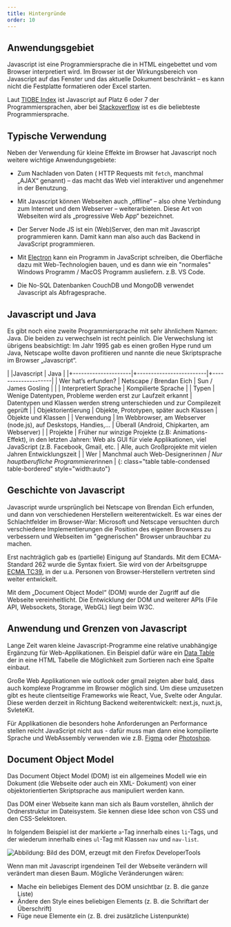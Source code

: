 ```yaml
---
title: Hintergründe
order: 10
---
```


Anwendungsgebiet
----------------

Javascript ist eine Programmiersprache die in HTML eingebettet und vom Browser interpretiert wird. Im Browser ist der Wirkungsbereich von Javascript auf das Fenster und das aktuelle Dokument beschränkt – es kann nicht die Festplatte formatieren oder Excel starten.

Laut [TIOBE Index](https://www.tiobe.com/tiobe-index/) ist Javascript auf Platz 6 oder 7 der Programmiersprachen, aber bei [Stackoverflow](https://insights.stackoverflow.com/survey/2018/#technology) ist es die beliebteste Programmiersprache.

Typische Verwendung
-------------------

Neben der Verwendung für kleine Effekte im Browser hat Javascript noch weitere wichtige Anwendungsgebiete:

* Zum Nachladen von Daten ( HTTP Requests mit `fetch`, manchmal „AJAX“ genannt) – das macht das Web viel interaktiver und angenehmer in der Benutzung.

* Mit Javascript können Webseiten auch „offline“ – also ohne Verbindung zum Internet und dem Webserver – weiterarbieten. Diese Art von Webseiten wird als  „progressive Web App“  bezeichnet.

* Der Server Node JS ist ein (Web)Server, den man mit Javascript programmieren kann. Damit kann man also auch das Backend in JavaScript programmieren.

* Mit [Electron](https://www.electronjs.org/de/) kann ein Programm in JavaScript schreiben, die Oberfläche dazu mit Web-Technologien bauen, und es dann wie ein "normales" Windows Programm / MacOS Programm ausliefern. z.B. VS Code.

* Die No-SQL Datenbanken CouchDB und MongoDB verwendet Javascript als Abfragesprache.


Javascript und Java
--------------------
Es gibt noch eine zweite Programmiersprache mit sehr ähnlichem Namen: Java. Die beiden zu verwechseln ist recht peinlich. Die Verwechslung ist übrigens beabsichtigt: Im Jahr 1995 gab es einen großen Hype rund um Java, Netscape wollte davon profitieren und nannte die neue Skriptsprache im Browser „Javascript“.



|                      |Javascript                | Java                |
|+---------------------|+-------------------------|+--------------------|
| Wer hat’s erfunden?  | Netscape / Brendan Eich  | Sun / James Gosling |
|                      | Interpretiert Sprache    | Kompilierte Sprache |
| Typen                | Wenige Datentypen, Probleme werden erst zur Laufzeit erkannt | Datentypen und Klassen werden streng unterschieden und zur Compilezeit geprüft |
|  Objektorientierung |  Objekte, Prototypen, später auch Klassen |  Objekte und Klassen |
| Verwendung           | Im Webbrowser, am Webserver (node.js), auf Deskstops, Handies,... | Überall (Android, Chipkarten, am Webserver) |
| Projekte | Früher nur winzige Projekte (z.B: Animations-Effekt),  in den letzten Jahren: Web als GUI für viele Applikationen, viel JavaScript (z.B. Facebook, Gmail, etc. | Alle, auch Großprojekte mit vielen Jahren Entwicklungszeit |
| Wer |  Manchmal auch Web-Designer*innen | Nur hauptberufliche Programmierer*innen |
{: class="table table-condensed table-bordered" style="width:auto"}


Geschichte von Javascript
--------------------------

Javascript wurde ursprünglich bei Netscape von Brendan Eich erfunden, und dann von verschiedenen Herstellern weiterentwickelt. Es war eines der Schlachtfelder im Browser-War: Microsoft und Netscape versuchten durch verschiedene Implementierungen die Position des eigenen Browsers zu verbessern und Webseiten im "gegnerischen" Browser unbrauchbar zu machen.

Erst nachträglich gab es (partielle) Einigung auf Standards. Mit dem ECMA-Standard 262 wurde die Syntax fixiert. Sie wird von der Arbeitsgruppe [ECMA TC39](https://tc39.es/), in der u.a. Personen von Browser-Herstellern vertreten sind weiter entwickelt.

Mit dem „Document Object Model“ (DOM) wurde der Zugriff auf die Webseite vereinheitlicht.
Die Entwicklung der DOM und weiterer APIs (File API, Websockets, Storage, WebGL) liegt beim W3C.



Anwendung und Grenzen von Javascript
-----------------

Lange Zeit waren kleine Javascript-Programme eine relative unabhängige Ergänzung für Web-Applikationen. Ein Beispiel dafür wäre ein [Data Table](https://datatables.net/)
der in eine HTML Tabelle die Möglichkeit zum Sortieren nach eine Spalte einbaut.

Große Web Applikationen wie outlook oder gmail zeigten aber bald, dass auch komplexe
Programme im Browser möglich sind. Um diese umzusetzen gibt es heute clientseitige
Frameworks wie React, Vue, Svelte oder Angular. Diese werden derzeit in Richtung
Backend weiterentwickelt: next.js, nuxt.js, SvleteKit.

Für Applikationen die besonders hohe Anforderungen an Performance stellen reicht
JavaScript nicht aus - dafür muss man dann eine kompilierte Sprache und WebAssembly
verwenden wie z.B. [Figma](https://www.figma.com/de/blog/webassembly-cut-figmas-load-time-by-3x/) oder
[Photoshop](https://web.dev/articles/ps-on-the-web?hl=en).


Document Object Model
----------------------

Das Document Object Model (DOM) ist ein allgemeines Modell wie ein Dokument (die Webseite oder auch ein XML- Dokument) von einer objektorientierten Skriptsprache aus manipuliert werden kann.

Das DOM einer Webseite kann man sich als Baum vorstellen, ähnlich der Ordnerstruktur im Dateisystem.  Sie kennen diese Idee schon von CSS und den CSS-Selektoren.

In folgendem Beispiel ist der markierte `a`-Tag innerhalb eines `li`-Tags, und
der wiederum innerhalb eines  `ul`-Tag mit Klassen `nav` und `nav-list`.

![Abbildung: Bild des DOM, erzeugt mit den Firefox DeveloperTools](/images/javascript-dom/dom.png)

Wenn man mit Javascript irgendeinen Teil der Webseite verändern will verändert man diesen Baum. Mögliche Veränderungen wären:

* Mache ein beliebiges Element des DOM unsichtbar (z. B. die ganze Liste)
* Ändere den Style eines beliebigen Elements (z. B. die Schriftart der Überschrift)
* Füge neue Elemente ein (z. B. drei zusätzliche Listenpunkte)

